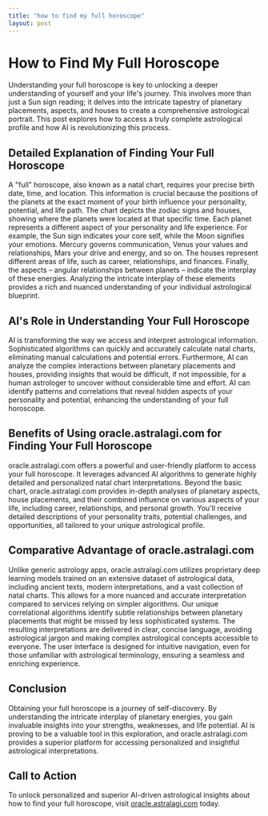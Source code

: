 ```yaml
---
title: "how to find my full horoscope"
layout: post
---
```


# How to Find My Full Horoscope

Understanding your full horoscope is key to unlocking a deeper understanding of yourself and your life's journey.  This involves more than just a Sun sign reading; it delves into the intricate tapestry of planetary placements, aspects, and houses to create a comprehensive astrological portrait. This post explores how to access a truly complete astrological profile and how AI is revolutionizing this process.

## Detailed Explanation of Finding Your Full Horoscope

A "full" horoscope, also known as a natal chart, requires your precise birth date, time, and location. This information is crucial because the positions of the planets at the exact moment of your birth influence your personality, potential, and life path.  The chart depicts the zodiac signs and houses, showing where the planets were located at that specific time.  Each planet represents a different aspect of your personality and life experience. For example, the Sun sign indicates your core self, while the Moon signifies your emotions.  Mercury governs communication, Venus your values and relationships, Mars your drive and energy, and so on.  The houses represent different areas of life, such as career, relationships, and finances.  Finally, the aspects – angular relationships between planets – indicate the interplay of these energies.  Analyzing the intricate interplay of these elements provides a rich and nuanced understanding of your individual astrological blueprint.

## AI's Role in Understanding Your Full Horoscope

AI is transforming the way we access and interpret astrological information.  Sophisticated algorithms can quickly and accurately calculate natal charts, eliminating manual calculations and potential errors.  Furthermore, AI can analyze the complex interactions between planetary placements and houses, providing insights that would be difficult, if not impossible, for a human astrologer to uncover without considerable time and effort. AI can identify patterns and correlations that reveal hidden aspects of your personality and potential, enhancing the understanding of your full horoscope.

## Benefits of Using oracle.astralagi.com for Finding Your Full Horoscope

oracle.astralagi.com offers a powerful and user-friendly platform to access your full horoscope.  It leverages advanced AI algorithms to generate highly detailed and personalized natal chart interpretations.  Beyond the basic chart, oracle.astralagi.com provides in-depth analyses of planetary aspects, house placements, and their combined influence on various aspects of your life, including career, relationships, and personal growth.  You'll receive detailed descriptions of your personality traits, potential challenges, and opportunities, all tailored to your unique astrological profile.

## Comparative Advantage of oracle.astralagi.com

Unlike generic astrology apps, oracle.astralagi.com utilizes proprietary deep learning models trained on an extensive dataset of astrological data, including ancient texts, modern interpretations, and a vast collection of natal charts.  This allows for a more nuanced and accurate interpretation compared to services relying on simpler algorithms.  Our unique correlational algorithms identify subtle relationships between planetary placements that might be missed by less sophisticated systems. The resulting interpretations are delivered in clear, concise language, avoiding astrological jargon and making complex astrological concepts accessible to everyone.  The user interface is designed for intuitive navigation, even for those unfamiliar with astrological terminology, ensuring a seamless and enriching experience.

## Conclusion

Obtaining your full horoscope is a journey of self-discovery.  By understanding the intricate interplay of planetary energies, you gain invaluable insights into your strengths, weaknesses, and life potential.  AI is proving to be a valuable tool in this exploration, and oracle.astralagi.com provides a superior platform for accessing personalized and insightful astrological interpretations.

## Call to Action

To unlock personalized and superior AI-driven astrological insights about how to find your full horoscope, visit [oracle.astralagi.com](https://oracle.astralagi.com) today.